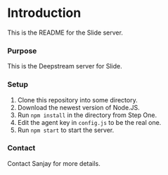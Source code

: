 # Introduction #

This is the README for the Slide server.

### Purpose ###

This is the Deepstream server for Slide.

### Setup ###

1. Clone this repository into some directory.
2. Download the newest version of Node.JS.
3. Run `npm install` in the directory from Step One.
4. Edit the agent key in `config.js` to be the real one.
5. Run `npm start` to start the server.

### Contact ###

Contact Sanjay for more details.

